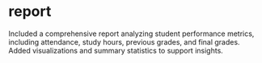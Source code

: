 # report
Included a comprehensive report analyzing student performance metrics, including attendance, study hours, previous grades, and final grades. Added visualizations and summary statistics to support insights.
